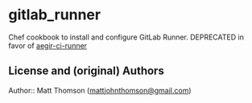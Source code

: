 # gitlab_runner

Chef cookbook to install and configure GitLab Runner.
DEPRECATED in favor of [aegir-ci-runner](https://supermarket.chef.io/cookbooks/gitlab-ci-runner)

## License and (original) Authors

Author:: Matt Thomson (mattjohnthomson@gmail.com)

[gitlab-ci-runner]:https://supermarket.chef.io/cookbooks/gitlab-ci-runner
